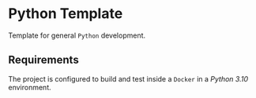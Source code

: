 # Python Template

Template for general `Python` development.

## Requirements

The project is configured to build and test inside a `Docker` in a _Python 3.10_ environment.
